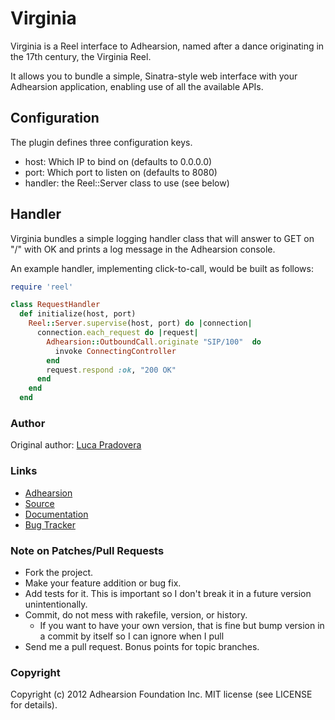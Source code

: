 # Virginia

Virginia is a Reel interface to Adhearsion, named after a dance originating in the 17th century, the Virginia Reel.

It allows you to bundle a simple, Sinatra-style web interface with your Adhearsion application, enabling use of all the available APIs.

## Configuration

The plugin defines three configuration keys.

* host: Which IP to bind on (defaults to 0.0.0.0)
* port: Which port to listen on (defaults to 8080)
* handler: the Reel::Server class to use (see below)

## Handler
Virginia bundles a simple logging handler class that will answer to GET on "/" with OK and prints a log message in the Adhearsion console.

An example handler, implementing click-to-call, would be built as follows:

```ruby
require 'reel'

class RequestHandler
  def initialize(host, port)
    Reel::Server.supervise(host, port) do |connection|
      connection.each_request do |request|
        Adhearsion::OutboundCall.originate "SIP/100"  do
          invoke ConnectingController
        end
        request.respond :ok, "200 OK"
      end
    end
  end
```

### Author

Original author: [Luca Pradovera](https://github.com/polysics)

### Links

* [Adhearsion](http://adhearsion.com)
* [Source](https://github.com/adhearsion/adhearsion-asterisk)
* [Documentation](http://rdoc.info/github/adhearsion/adhearsion-asterisk/master/frames)
* [Bug Tracker](https://github.com/adhearsion/adhearsion-asterisk/issues)

### Note on Patches/Pull Requests

* Fork the project.
* Make your feature addition or bug fix.
* Add tests for it. This is important so I don't break it in a future version unintentionally.
* Commit, do not mess with rakefile, version, or history.
  * If you want to have your own version, that is fine but bump version in a commit by itself so I can ignore when I pull
* Send me a pull request. Bonus points for topic branches.

### Copyright

Copyright (c) 2012 Adhearsion Foundation Inc. MIT license (see LICENSE for details).

